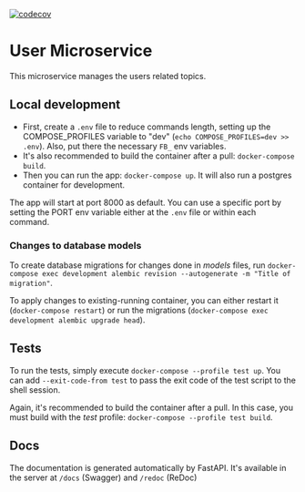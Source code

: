 [![codecov](https://codecov.io/gh/GrupoX-FIUBA/users-service/branch/main/graph/badge.svg?token=VXS3E2BKR7)](https://codecov.io/gh/GrupoX-FIUBA/users-service)

# User Microservice

This microservice manages the users related topics.

## Local development

- First, create a `.env` file to reduce commands length, setting up the COMPOSE_PROFILES variable to "dev" (`echo COMPOSE_PROFILES=dev >> .env`). Also, put there the necessary `FB_` env variables.
- It's also recommended to build the container after a pull: `docker-compose build`.
- Then you can run the app: `docker-compose up`. It will also run a postgres container for development.

The app will start at port 8000 as default. You can use a specific port by setting the PORT env variable either at the `.env` file or within each command.

### Changes to database models

To create database migrations for changes done in _models_ files, run `docker-compose exec development alembic revision --autogenerate -m "Title of migration"`.

To apply changes to existing-running container, you can either restart it (`docker-compose restart`) or run the migrations (`docker-compose exec development alembic upgrade head`).

## Tests

To run the tests, simply execute `docker-compose --profile test up`. You can add `--exit-code-from test` to pass the exit code of the test script to the shell session.

Again, it's recommended to build the container after a pull. In this case, you must build with the _test_ profile: `docker-compose --profile test build`.

## Docs

The documentation is generated automatically by FastAPI. It's available in the server at `/docs` (Swagger) and `/redoc` (ReDoc)
